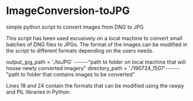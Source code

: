 # ImageConversion-toJPG
simple python script to convert images from DNG to JPG

This script has been used excusively on a local machine to convert small batches of DNG files to JPGs. The format of the images can be modified in the script to different formats depending on the users needs. 

output_jpg_path = './toJPG' ------"path to folder on local machine that will house newly converted imagery"
directory_path = './190724_1507'------"path to folder that contains images to be converted"

Lines 18 and 24 contain the formats that can be modified using the rawpy and PIL libraries in Python.

